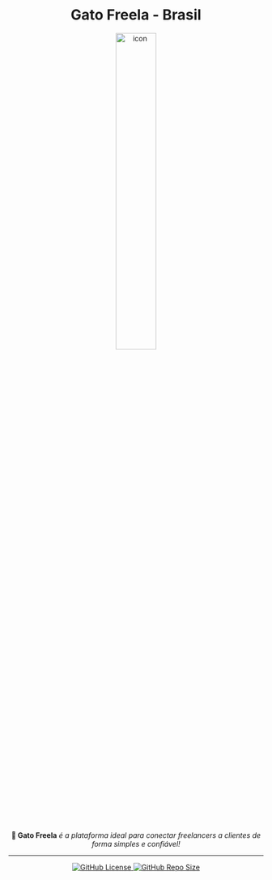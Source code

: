 <div align="center">
  <h1>Gato Freela - Brasil</h1>
  <img alt="icon" src="https://cdn.discordapp.com/attachments/1287429295156760749/1332013603443834982/22_Sem_Titulo_20250123122407.png?ex=6793b5d6&is=67926456&hm=1deef6d6fcd607a38969daff4b04cabb87f70d718034f21a1df5d9ee797119c4&" width="40%" />
  <p>
    <b>🐾 Gato Freela</b> <i>é a plataforma ideal para conectar freelancers a clientes de forma simples e confiável!</i>
  </p>
  <hr>
</div>

<div align="center">
  <a href="https://github.com/gatofreela/gatofreela.github.io/blob/main/LICENSE">
    <img alt="GitHub License"
         src="https://img.shields.io/github/license/gatofreela/gatofreela.github.io?style=for-the-badge&logo=apache&logoColor=CE854E&color=CE854E" />
  </a>
  <a href="https://github.com/gatofreela/gatofreela.github.io/archive/refs/heads/main.zip">
    <img alt="GitHub Repo Size"
         src="https://img.shields.io/github/repo-size/gatofreela/gatofreela.github.io?style=for-the-badge&logo=databricks&logoColor=CE854E&color=CE854E" />
  </a>
</div>
